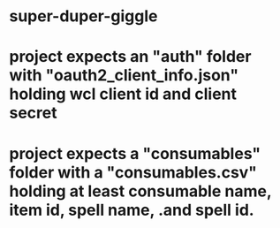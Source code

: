# super-duper-giggle
# project expects an "auth" folder with "oauth2_client_info.json" holding wcl client id and client secret
# project expects a "consumables" folder with a "consumables.csv" holding at least consumable name, item id, spell name, .and spell id.
